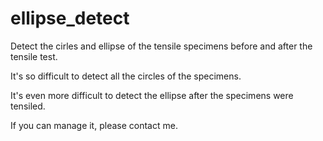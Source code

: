# ellipse_detect
Detect the cirles and ellipse of the tensile specimens before and after the tensile test.

It's so difficult to detect all the circles of the specimens.

It's even more difficult to detect the ellipse after the specimens were tensiled.

If you can manage it, please contact me.
